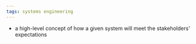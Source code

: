 ```yaml
---
tags: systems engineering
---
```


- a high-level concept of how a given system will meet the stakeholders' expectations